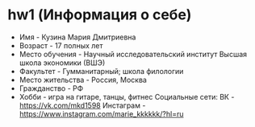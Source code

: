 # hw1 (Информация о себе)
* Имя - Кузина Мария Дмитриевна 
* Возраст - 17 полных лет
* Место обучения - Научный исследовательский институт Высшая школа экономики (ВШЭ)
* Факультет - Гумманитарный; школа филологии
* Место жительства - Россия, Москва
* Гражданство - РФ
* Хобби - игра на гитаре, танцы, фитнес
Социальные сети: ВК - https://vk.com/mkd1598
                 Инстаграм - https://www.instagram.com/marie_kkkkkk/?hl=ru
